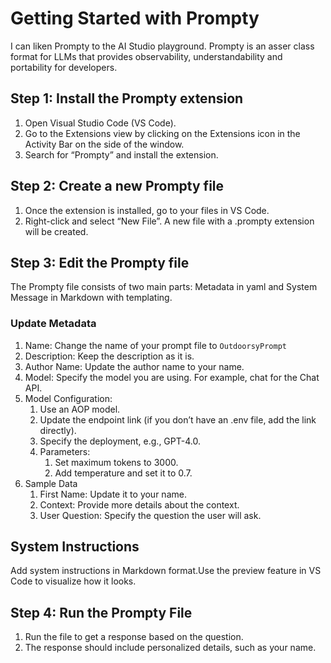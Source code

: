 # Getting Started with Prompty

I can liken Prompty to the AI Studio playground. Prompty is an asser class format for LLMs that provides observability, understandability and portability for developers.

## Step 1: Install the Prompty extension
1. Open Visual Studio Code (VS Code).
1. Go to the Extensions view by clicking on the Extensions icon in the Activity Bar on the side of the window.
1. Search for “Prompty” and install the extension.

## Step 2: Create a new Prompty file
1. Once the extension is installed, go to your files in VS Code.
1. Right-click and select “New File”. A new file with a .prompty extension will be created.

## Step 3: Edit the Prompty file

The Prompty file consists of two main parts: Metadata in yaml and System Message in Markdown with templating.

### Update Metadata

1. Name: Change the name of your prompt file to ``OutdoorsyPrompt``
1. Description: Keep the description as it is.
1. Author Name: Update the author name to your name.
1. Model: Specify the model you are using. For example, chat for the Chat API.
1. Model Configuration:
    1. Use an AOP model.
    1. Update the endpoint link (if you don’t have an .env file, add the link directly).
    1. Specify the deployment, e.g., GPT-4.0.
    1. Parameters:
        1. Set maximum tokens to 3000.
        1. Add temperature and set it to 0.7.
1. Sample Data
    1. First Name: Update it to your name.
    1. Context: Provide more details about the context.
    1. User Question: Specify the question the user will ask.

## System Instructions
Add system instructions in Markdown format.Use the preview feature in VS Code to visualize how it looks.

## Step 4: Run the Prompty File
1. Run the file to get a response based on the question.
1. The response should include personalized details, such as your name.